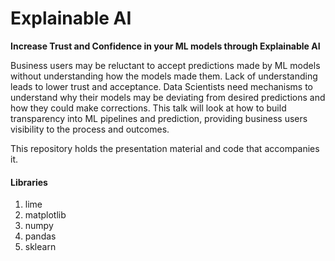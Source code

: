 # Explainable AI
<b>Increase Trust and Confidence in your ML models through Explainable AI</b>

Business users may be reluctant to accept predictions made by ML models without understanding how the models made them. Lack of understanding leads to lower trust and acceptance. Data Scientists need mechanisms to understand why their models may be deviating from desired predictions and how they could make corrections. This talk will look at how to build transparency into ML pipelines and prediction, providing business users visibility to the process and outcomes.

This repository holds the presentation material and code that accompanies it.

#### Libraries
1. lime
2. matplotlib
3. numpy
4. pandas
5. sklearn
